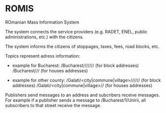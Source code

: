 # ROMIS
ROmanian Mass Information System

The system connects the service providers (e.g. RADET, ENEL, public administrations, etc.) with the citizens.

The system informs the citizens of stoppages, taxes, fees, road blocks, etc.

Topics represent adress information:

- example for Bucharest:
/Bucharest/<district>/<street>/<number>/<entrance>/<block>/<floor>/<apartment> (for block addresses)
/Bucharest/<district>/<street>/<number> (for houses addresses)

- example for other county:
/Galati/<city|commune|village>/<street>/<number>/<entrance>/<block>/<floor>/<apartment> (for block addresses)
/Galati/<city|commune|village>/<street>/<number> (for houses addresses)

Publishers send messages to an address and subcribers receive messages. For example if a publisher sends a message to /Bucharest/1/Unirii, all subscribers to that street receive the message.
